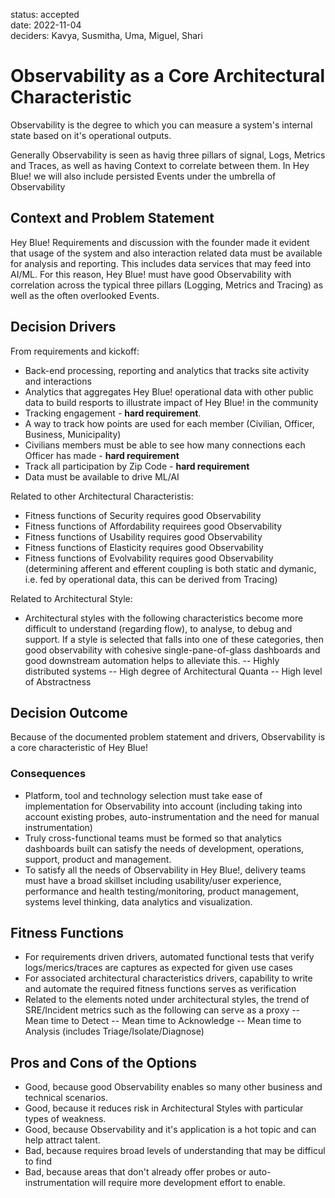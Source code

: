 status: accepted  
date: 2022-11-04  
deciders: Kavya, Susmitha, Uma, Miguel, Shari

# Observability as a Core Architectural Characteristic

Observability is the degree to which you can measure a system's internal state based on it's operational outputs.

Generally Observability is seen as havig three pillars of signal, Logs, Metrics and Traces, as well as having Context to correlate between them. In Hey Blue! we will also include persisted Events under the umbrella of Observability

## Context and Problem Statement

Hey Blue! Requirements and discussion with the founder made it evident that usage of the system and also interaction related data must be available for analysis and reporting. This includes data services that may feed into AI/ML. For this reason, Hey Blue! must have good Observability with correlation across the typical three pillars (Logging, Metrics and Tracing) as well as the often overlooked Events.

## Decision Drivers

From requirements and kickoff:

- Back-end processing, reporting and analytics that tracks site activity and interactions
- Analytics that aggregates Hey Blue! operational data with other public data to build resports to illustrate impact of Hey Blue! in the community
- Tracking engagement - **hard requirement**.
- A way to track how points are used for each member (Civilian, Officer, Business, Municipality)
- Civilians members must be able to see how many connections each Officer has made - **hard requirement**
- Track all participation by Zip Code - **hard requirement**
- Data must be available to drive ML/AI

Related to other Architectural Characteristis:

- Fitness functions of Security requires good Observability
- Fitness functions of Affordability requirees good Observability
- Fitness functions of Usability requires good Observability
- Fitness functions of Elasticity requires good Observability
- Fitness functions of Evolvability requires good Observability (determining afferent and efferent coupling is both static and dymanic, i.e. fed by operational data, this can be derived from Tracing)

Related to Architectural Style:

- Architectural styles with the following characteristics become more difficult to understand (regarding flow), to analyse, to debug and support. If a style is selected that falls into one of these categories, then good observability with cohesive single-pane-of-glass dashboards and good downstream automation helps to alleviate this.
  -- Highly distributed systems
  -- High degree of Architectural Quanta
  -- High level of Abstractness

## Decision Outcome

Because of the documented problem statement and drivers, Observability is a core characteristic of Hey Blue!

### Consequences

- Platform, tool and technology selection must take ease of implementation for Observability into account (including taking into account existing probes, auto-instrumentation and the need for manual instrumentation)
- Truly cross-functional teams must be formed so that analytics dashboards built can satisfy the needs of development, operations, support, product and management.
- To satisfy all the needs of Observability in Hey Blue!, delivery teams must have a broad skillset including usability/user experience, performance and health testing/monitoring, product management, systems level thinking, data analytics and visualization.

## Fitness Functions

- For requirements driven drivers, automated functional tests that verify logs/merics/traces are captures as expected for given use cases
- For associated architectural characteristics drivers, capability to write and automate the required fitness functions serves as verification
- Related to the elements noted under architectural styles, the trend of SRE/Incident metrics such as the following can serve as a proxy
  -- Mean time to Detect
  -- Mean time to Acknowledge
  -- Mean time to Analysis (includes Triage/Isolate/Diagnose)

## Pros and Cons of the Options

- Good, because good Observability enables so many other business and technical scenarios.
- Good, because it reduces risk in Architectural Styles with particular types of weakness.
- Good, because Observability and it's application is a hot topic and can help attract talent.
- Bad, because requires broad levels of understanding that may be difficul to find
- Bad, because areas that don't already offer probes or auto-instrumentation will require more development effort to enable.
